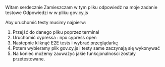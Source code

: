 Witam serdecznie
Zamieszczam w tym pliku odpowiedź na moje zadanie testowe
Odpowiedzi w w pliku gov.cy.js

Aby uruchomić testy musimy najpierw:

1. Przejść do danego pliku poprzez terminal
2. Uruchomić cypressa : npx cypress open
3. Nastepnie kliknąć E2E tests i wybrać przeglądarkę
4. Potem wybieramy plik gov.cy.js i testy same zaczynają się wykonywać
5. Na koniec możemy zauważyć jakie funkcjonalności zostały przetestowane.
